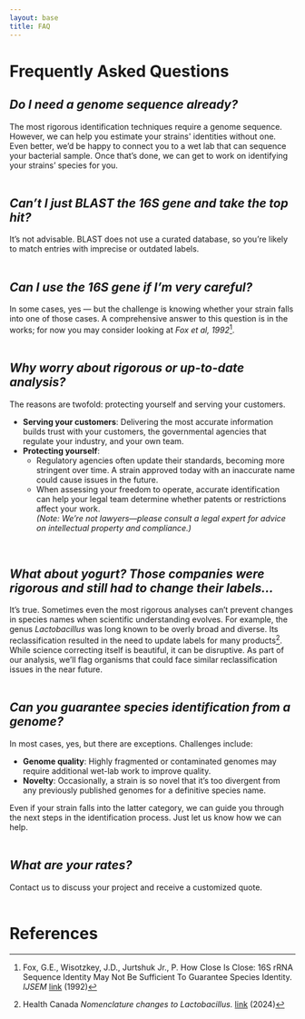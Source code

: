 ```yaml
---
layout: base
title: FAQ
---
```


# Frequently Asked Questions

## *Do I need a genome sequence already?*
The most rigorous identification techniques require a genome sequence. However, we can help you estimate your strains' identities without one. Even better, we’d be happy to connect you to a wet lab that can sequence your bacterial sample. Once that’s done, we can get to work on identifying your strains’ species for you.
<br/><br/>

## *Can’t I just BLAST the 16S gene and take the top hit?*
It’s not advisable. BLAST does not use a curated database, so you’re likely to match entries with imprecise or outdated labels.
<br/><br/>

## *Can I use the 16S gene if I’m very careful?*
In some cases, yes — but the challenge is knowing whether your strain falls into one of those cases. A comprehensive answer to this question is in the works; for now you may consider looking at *Fox et al, 1992*[^1].
<br/><br/>

## *Why worry about rigorous or up-to-date analysis?*
The reasons are twofold: protecting yourself and serving your customers.  

- **Serving your customers**: Delivering the most accurate information builds trust with your customers, the governmental agencies that regulate your industry, and your own team.
- **Protecting yourself**:  
   - Regulatory agencies often update their standards, becoming more stringent over time. A strain approved today with an inaccurate name could cause issues in the future.  
   - When assessing your freedom to operate, accurate identification can help your legal team determine whether patents or restrictions affect your work.  
   *(Note: We’re not lawyers—please consult a legal expert for advice on intellectual property and compliance.)*  
<br/>

## *What about yogurt? Those companies were rigorous and still had to change their labels...*
It’s true. Sometimes even the most rigorous analyses can’t prevent changes in species names when scientific understanding evolves. For example, the genus *Lactobacillus* was long known to be overly broad and diverse. Its reclassification resulted in the need to update labels for many products[^2]. While science correcting itself is beautiful, it can be disruptive. As part of our analysis, we’ll flag organisms that could face similar reclassification issues in the near future.
<br/><br/>

## *Can you guarantee species identification from a genome?*
In most cases, yes, but there are exceptions. Challenges include:  
- **Genome quality**: Highly fragmented or contaminated genomes may require additional wet-lab work to improve quality.  
- **Novelty**: Occasionally, a strain is so novel that it’s too divergent from any previously published genomes for a definitive species name.  

Even if your strain falls into the latter category, we can guide you through the next steps in the identification process. Just let us know how we can help.
<br/><br/>

## *What are your rates?*
Contact us to discuss your project and receive a customized quote.
<br/><br/>

# References
[^1]: Fox, G.E., Wisotzkey, J.D., Jurtshuk Jr., P. How Close Is Close: 16S rRNA Sequence Identity May Not Be Sufficient To Guarantee Species Identity. *IJSEM* [link](https://doi.org/10.1099/00207713-42-1-166) (1992)

[^2]: Health Canada *Nomenclature changes to Lactobacillus.* [link](https://www.canada.ca/en/health-canada/services/food-nutrition/food-labelling/health-claims/microorganisms-term-probiotic/nomenclature-changes-lactobacillus.html) (2024)
